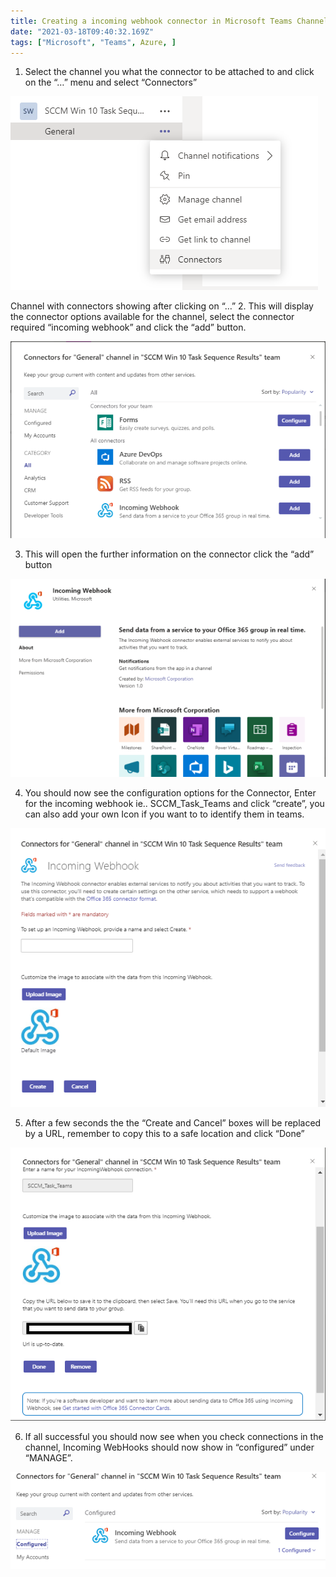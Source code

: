 ```yaml
---
title: Creating a incoming webhook connector in Microsoft Teams Channel
date: "2021-03-18T09:40:32.169Z"
tags: ["Microsoft", "Teams", Azure, ]
---
```


1. Select the channel you what the connector to be attached to and click on the “…” menu and select “Connectors”

![Connectors](./image-2.png)

Channel with connectors showing after clicking on “…”
2. This will display the connector options available for the channel, select the connector required “incoming webhook” and click the “add” button.

![Incoming Connector](./image-3.png)

3. This will open the further information on the connector click the “add” button

![Further Information](./image-4.png)

4. You should now see the configuration options for the Connector, Enter for the incoming webhook ie.. SCCM_Task_Teams and click “create”, you can also add your own Icon if you want to to identify them in teams.

![Create Connector](./image-5.png)

5. After a few seconds the the “Create and Cancel” boxes will be replaced by a URL, remember to copy this to a safe location and click “Done”

![Showing the URL](./image-6.png)

6. If all successful you should now see when you check connections in the channel, Incoming WebHooks should now show in “configured” under “MANAGE”.

![Sucess](./image-8.png)